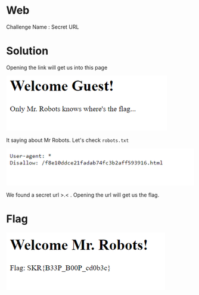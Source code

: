 # Web

Challenge Name : Secret URL

# Solution

Opening the link will get us into this page

![](https://github.com/H0j3n/EzpzCTF/blob/main/src/Pasted%20image%2020210609150439.png)

It saying about Mr Robots. Let's check `robots.txt`

![](https://github.com/H0j3n/EzpzCTF/blob/main/src/Pasted%20image%2020210609150513.png)

We found a secret url >.< . Opening the url will get us the flag.


# Flag

![](https://github.com/H0j3n/EzpzCTF/blob/main/src/Pasted%20image%2020210609150547.png)


